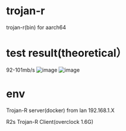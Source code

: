 # trojan-r
trojan-r(bin) for aarch64

# test result(theoretical）
92-101mb/s 
![image](https://user-images.githubusercontent.com/30641060/141081652-01fdb450-505d-4139-be01-9629cd9f7e6b.png)
![image](https://user-images.githubusercontent.com/30641060/141081905-3bba5819-e74c-4286-8833-d1386ecd27fd.png)

# env
Trojan-R server(docker) from lan 192.168.1.X

R2s Trojan-R Client(overclock 1.6G)
